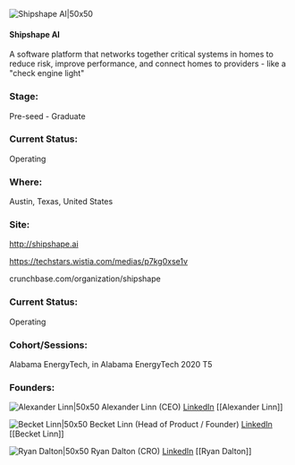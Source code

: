 

![Shipshape AI|50x50](https://res.cloudinary.com/crunchbase-production/image/upload/iet8kgrewwwsc0aapi10)

#### Shipshape AI
A software platform that networks together critical systems in homes to reduce risk, improve performance, and connect homes to providers - like a "check engine light"

### Stage: 
Pre-seed - Graduate 

### Current Status: 
Operating

### Where:
Austin, Texas, United States

### Site:
http://shipshape.ai

https://techstars.wistia.com/medias/p7kg0xse1v

crunchbase.com/organization/shipshape

### Current Status: 
Operating

### Cohort/Sessions: 
Alabama EnergyTech, in Alabama EnergyTech 2020 T5

### Founders: 

![Alexander Linn|50x50](https://apimg.techstars.com/connect/images/image_files/5f96d4b044e082334d0000e1/original/IMG_0067.png) Alexander Linn (CEO) [LinkedIn](https://linkedin.com/in/alexander-linn-7531a531) [[Alexander Linn]]

![Becket Linn|50x50](https://apimg.techstars.com/connect/images/image_files/5f905c9f44e082334d0000ac/original/Profile.png) Becket Linn (Head of Product / Founder) [LinkedIn](https://linkedin.com/in/becket-linn-602b5959) [[Becket Linn]]

![Ryan Dalton|50x50](https://apimg.techstars.com/connect/images/image_files/5f8f3fab44e082334d0000a1/original/Ryan_Dalton_Headshots_-_October_2020-4.jpg) Ryan Dalton (CRO) [LinkedIn](https://linkedin.com/in/ryanricharddalton) [[Ryan Dalton]]


